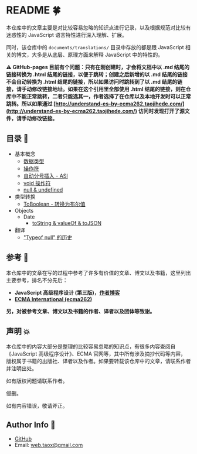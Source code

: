 # README 🍀

本仓库中的文章主要是对比较容易忽略的知识点进行记录，以及根据规范对比较有迷惑性的 JavaScript 语言特性进行深入理解、扩展。

同时，该仓库中的 `documents/translations/` 目录中存放的都是跟 JavaScript 相关的博文，大多是从底层、原理方面来解释 JavaScript 中的特性的。

**⚠️ GitHub-pages 目前有个问题：只有在刚创建时，才会将文档中以 .md 结尾的链接转换为 .html 结尾的链接，以便于跳转；创建之后新增的以 .md 结尾的链接不会自动转换为 .html 结尾的链接，所以如果访问时跳转到了以 .md 结尾的链接，请手动修改链接地址。如果在这个引用里全部使用 .html 结尾的链接，则在仓库中不能正常跳转，二者只能选其一，作者选择了在仓库以及本地开发时可以正常跳转。所以如果通过 [http://understand-es-by-ecma262.taojihede.com/](http://understand-es-by-ecma262.taojihede.com/) 访问时发现打开了源文件，请手动修改链接。**

## 目录 📙

* 基本概念
	* [数据类型](./documents/base-concept/types.md)
	* [操作符](./documents/base-concept/operators.md)
	* [自动分号插入 - ASI](./documents/base-concept/semicolon.md)
	* [void 操作符](./documents/base-concept/void-operator.md)
	* [null & undefined](./documents/base-concept/primitive-value-undefined-null.md)
* 类型转换
	* [ToBoolean - 转换为布尔值](./documents/type-conversion/boolean.md)
* Objects
	* Date
		* [toString & valueOf & toJSON](./documents/objects/date-tostring-valueof-tojson.md)
* 翻译
	* ["Typeof null" 的历史](./documents/translations/typeof-null.md)

## 参考 💢

本仓库中的文章在写的过程中参考了许多有价值的文章、博文以及书籍，这里列出主要参考，排名不分先后：

* **JavaScript 高级程序设计 (第三版)，[作者博客](https://www.nczonline.net/)**
* **[ECMA International (ecma262)](https://tc39.github.io/ecma262/)**

**另，对被参考文章、博文以及书籍的作者、译者以及团体等致谢。**

## 声明 💥

本仓库中的内容大部分是整理的比较容易忽略的知识点，有很多内容查阅自《JavaScript 高级程序设计》、ECMA 官网等，其中所有涉及摘抄代码等内容，版权属于书籍的出版社、译者以及作者。如果要转载该仓库中的文章，请联系作者并注明出处。

如有版权问题请联系作者。

侵删。

如有内容错误，敬请斧正。

## Author Info 🌟

* [GitHub](https://github.com/Tao-Quixote)
* Email: <web.taox@gmail.com>
		
